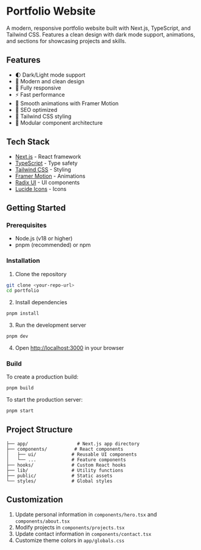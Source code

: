 


          
# Portfolio Website

A modern, responsive portfolio website built with Next.js, TypeScript, and Tailwind CSS. Features a clean design with dark mode support, animations, and sections for showcasing projects and skills.

## Features

- 🌓 Dark/Light mode support
- 🎨 Modern and clean design
- 📱 Fully responsive
- ⚡ Fast performance
- 🔄 Smooth animations with Framer Motion
- 🎯 SEO optimized
- 🎨 Tailwind CSS styling
- 🧩 Modular component architecture

## Tech Stack

- [Next.js](https://nextjs.org/) - React framework
- [TypeScript](https://www.typescriptlang.org/) - Type safety
- [Tailwind CSS](https://tailwindcss.com/) - Styling
- [Framer Motion](https://www.framer.com/motion/) - Animations
- [Radix UI](https://www.radix-ui.com/) - UI components
- [Lucide Icons](https://lucide.dev/) - Icons

## Getting Started

### Prerequisites

- Node.js (v18 or higher)
- pnpm (recommended) or npm

### Installation

1. Clone the repository
```bash
git clone <your-repo-url>
cd portfolio
```

2. Install dependencies
```bash
pnpm install
```

3. Run the development server
```bash
pnpm dev
```

4. Open [http://localhost:3000](http://localhost:3000) in your browser

### Build

To create a production build:

```bash
pnpm build
```

To start the production server:

```bash
pnpm start
```

## Project Structure

```
├── app/                  # Next.js app directory
├── components/          # React components
│   ├── ui/             # Reusable UI components
│   └── ...             # Feature components
├── hooks/              # Custom React hooks
├── lib/                # Utility functions
├── public/             # Static assets
└── styles/             # Global styles
```

## Customization

1. Update personal information in `components/hero.tsx` and `components/about.tsx`
2. Modify projects in `components/projects.tsx`
3. Update contact information in `components/contact.tsx`
4. Customize theme colors in `app/globals.css`

